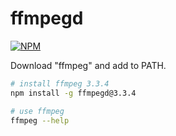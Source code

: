 # ffmpegd

[![NPM](https://nodei.co/npm/ffmpegd.png)](https://nodei.co/npm/ffmpegd/)

Download "ffmpeg" and add to PATH.

```bash
# install ffmpeg 3.3.4
npm install -g ffmpegd@3.3.4
```
```bash
# use ffmpeg
ffmpeg --help
```
